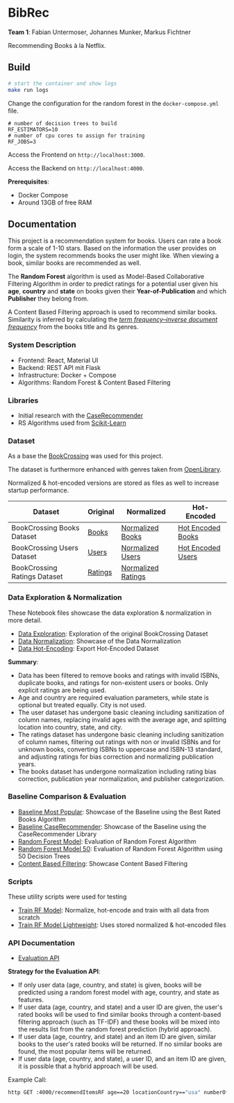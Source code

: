 # BibRec
__Team 1__: Fabian Untermoser, Johannes Munker, Markus Fichtner

Recommending Books à la Netflix.

## Build
```sh
# start the container and show logs
make run logs
```

Change the configuration for the random forest in the `docker-compose.yml` file.
```text
# number of decision trees to build
RF_ESTIMATORS=10
# number of cpu cores to assign for training
RF_JOBS=3
```

Access the Frontend on `http://localhost:3000`.

Access the Backend on `http://localhost:4000`.

__Prerequisites__:
- Docker Compose
- Around 13GB of free RAM

## Documentation
This project is a recommendation system for books.
Users can rate a book form a scale of 1-10 stars.
Based on the information the user provides on login, the system recommends books the user might like.
When viewing a book, similar books are recommended as well.

The __Random Forest__ algorithm is used as Model-Based Collaborative Filtering Algorithm
in order to predict ratings for a potential user given his __age__, __country__ and __state__
on books given their __Year-of-Publication__ and which __Publisher__ they belong from.

A Content Based Filtering approach is used to recommend similar books.
Similarity is inferred by calculating the [_term frequency–inverse document frequency_](https://en.wikipedia.org/wiki/Tf%E2%80%93idf)
from the books title and its genres.

### System Description
- Frontend: React, Material UI
- Backend: REST API mit Flask
- Infrastructure: Docker + Compose
- Algorithms: Random Forest & Content Based Filtering

### Libraries
- Initial research with the [CaseRecommender](http://caserec.github.io/CaseRecommender/)
- RS Algorithms used from [Scikit-Learn](https://scikit-learn.org/)

### Dataset
As a base the [BookCrossing](http://www2.informatik.uni-freiburg.de/~cziegler/BX/) was used for this project.

The dataset is furthermore enhanced with genres taken from [OpenLibrary](https://openlibrary.org/).

Normalized & hot-encoded versions are stored as files as well to increase startup performance.

| Dataset                      | Original                            | Normalized                                        | Hot-Encoded                                 |
|------------------------------|-------------------------------------|---------------------------------------------------|---------------------------------------------|
| BookCrossing Books Dataset   | [Books](data/BX-Books.csv)          | [Normalized Books](data/normalized_books.csv)     | [Hot Encoded Books](data/encoded_books.csv) |
| BookCrossing Users Dataset   | [Users](data/BX-Users.csv)          | [Normalized Users](data/normalized_users.csv)     | [Hot Encoded Users](data/encoded_users.csv) |
| BookCrossing Ratings Dataset | [Ratings](data/BX-Book-Ratings.csv) | [Normalized Ratings](data/normalized_ratings.csv) |                                             |

### Data Exploration & Normalization
These Notebook files showcase the data exploration & normalization in more detail.
- [Data Exploration](data-exploration.ipynb): Exploration of the original BookCrossing Dataset
- [Data Normalization](data-normalization.ipynb): Showcase of the Data Normalization
- [Data Hot-Encoding](data-hot-encoding.ipynb): Export Hot-Encoded Dataset

__Summary__:
- Data has been filtered to remove books and ratings with invalid ISBNs, duplicate books, and ratings for non-existent users or books. Only explicit ratings are being used.
- Age and country are required evaluation parameters, while state is optional but treated equally. City is not used.
- The user dataset has undergone basic cleaning including sanitization of column names, replacing invalid ages with the average age, and splitting location into country, state, and city.
- The ratings dataset has undergone basic cleaning including sanitization of column names, filtering out ratings with non or invalid ISBNs and for unknown books, converting ISBNs to uppercase and ISBN-13 standard, and adjusting ratings for bias correction and normalizing publication years.
- The books dataset has undergone normalization including rating bias correction, publication year normalization, and publisher categorization.

### Baseline Comparison & Evaluation
- [Baseline Most Popular](baseline.ipynb): Showcase of the Baseline using the Best Rated Books Algorithm
- [Baseline CaseRecommender](baseline_case_recommender.ipynb): Showcase of the Baseline using the CaseRecommender Library
- [Random Forest Model](notebooks/rf-model-50.ipynb): Evaluation of Random Forest Algorithm
- [Random Forest Model 50](notebooks/rf-model-50.ipynb): Evaluation of Random Forest Algorithm using 50 Decision Trees
- [Content Based Filtering](contentBasedFiltering.ipynb): Showcase Content Based Filtering

### Scripts
These utility scripts were used for testing
- [Train RF Model](bibrec/server/train-rf-model-full.py): Normalize, hot-encode and train with all data from scratch
- [Train RF Model Lightweight](bibrec/server/train-rf-model.py): Uses stored normalized & hot-encoded files

### API Documentation
- [Evaluation API](bibrec/api/openapi.yaml)

__Strategy for the Evaluation API__:
- If only user data (age, country, and state) is given, books will be predicted using a random forest model with age, country, and state as features.
- If user data (age, country, and state) and a user ID are given, the user's rated books will be used to find similar books through a content-based filtering approach (such as TF-IDF) and these books will be mixed into the results list from the random forest prediction (hybrid approach).
- If user data (age, country, and state) and an item ID are given, similar books to the user's rated books will be returned. If no similar books are found, the most popular items will be returned.
- If user data (age, country, and state), a user ID, and an item ID are given, it is possible that a hybrid approach will be used.

Example Call:
```sh
http GET :4000/recommendItemsRF age==20 locationCountry=="usa" numberOfItems=3
```